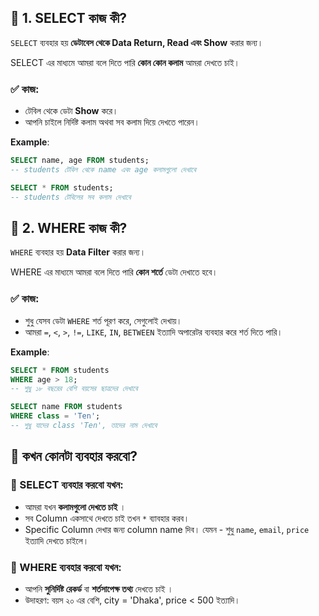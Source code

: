 
## 📌 **1. SELECT কাজ কী?**

`SELECT` ব্যবহার হয় **ডেটাবেস থেকে Data Return, Read এবং Show** করার জন্য।

SELECT এর মাধ্যমে আমরা বলে দিতে পারি **কোন কোন কলাম** আমরা দেখতে চাই।

### ✅ কাজ:

- টেবিল থেকে ডেটা **Show** করে।
- আপনি চাইলে নির্দিষ্ট কলাম অথবা সব কলাম  দিয়ে দেখতে পারেন।


**Example**:
```sql
SELECT name, age FROM students;
-- students টেবিল থেকে name এবং age কলামগুলো দেখাবে

SELECT * FROM students;
-- students টেবিলের সব কলাম দেখাবে
```


## 📌 **2. WHERE কাজ কী?**

`WHERE` ব্যবহার হয় **Data Filter** করার জন্য।

WHERE এর মাধ্যমে আমরা বলে দিতে পারি **কোন শর্তে** ডেটা দেখাতে হবে।

### ✅ কাজ:

- শুধু যেসব ডেটা `WHERE` শর্ত পূরণ করে, সেগুলোই দেখায়।
- আমরা  `=`, `<`, `>`, `!=`, `LIKE`, `IN`, `BETWEEN` ইত্যাদি অপারেটর ব্যবহার করে শর্ত দিতে পারি।


**Example**:
```sql
SELECT * FROM students
WHERE age > 18;
-- শুধু ১৮ বছরের বেশি বয়সের ছাত্রদের দেখাবে

SELECT name FROM students 
WHERE class = 'Ten';
-- শুধু যাদের class 'Ten', তাদের নাম দেখাবে
```


## 📌 কখন কোনটা ব্যবহার করবো?

### 📄 SELECT ব্যবহার করবো যখন:

- আমরা যখন **কলামগুলো দেখতে চাই** ।
- সব Column একসাথে দেখতে চাই তখন `*`  ব্যাবহার করব।
- Specific Column দেখার জন্য column name দিব।  যেমন - শুধু `name`, `email`, `price` ইত্যাদি দেখতে চাইলে।

### 🧪 WHERE ব্যবহার করবো যখন:

- আপনি **সুনির্দিষ্ট রেকর্ড** বা **শর্তসাপেক্ষ তথ্য** দেখতে চাই ।
- উদাহরণ: বয়স ২০ এর বেশি, city = 'Dhaka', price < 500 ইত্যাদি।
